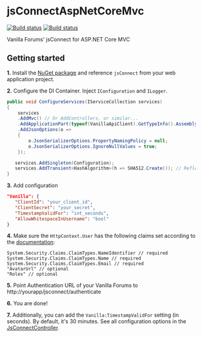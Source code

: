 # jsConnectAspNetCoreMvc
[![Build status](https://ci.appveyor.com/api/projects/status/2pd8rmd5kaico1au?svg=true)](https://ci.appveyor.com/project/petrsvihlik/jsconnectaspnetcoremvc)
[![Build status](https://img.shields.io/nuget/v/jsConnectAspNetCoreMvc.svg)](https://www.nuget.org/packages/jsConnectAspNetCoreMvc/)



Vanilla Forums' jsConnect for ASP.NET Core MVC

## Getting started

**1.** Install the [NuGet package](https://www.nuget.org/packages/jsConnectAspNetCoreMvc/) and reference `jsConnect` from your web application project.

**2.** Configure the DI Container. Inject `IConfiguration` and `ILogger`.

```csharp
public void ConfigureServices(IServiceCollection services)
{
	services
	.AddMvc() // Or AddControllers, or similar...
	.AddApplicationPart(typeof(VanillaApiClient).GetTypeInfo().Assembly) // Add the controllers from this
	.AddJsonOptions(o =>
	{
		o.JsonSerializerOptions.PropertyNamingPolicy = null;
		o.JsonSerializerOptions.IgnoreNullValues = true;
	});

   services.AddSingleton(Configuration);
   services.AddTransient<HashAlgorithm>(h => SHA512.Create()); // Reflect the hashing algorithm set in Vanilla Forums
}
```

**3.** Add configuration
```json
"Vanilla": {
   "ClientId": "your_client_id",
   "ClientSecret": "your_secret",
   "TimestampValidFor": "int_seconds",
   "AllowWhitespaceInUsername": "bool" 
}
```
**4.** Make sure the `HttpContext.User` has the following claims set according to the [documentation](http://docs.vanillaforums.com/help/sso/jsconnect/seamless/):
```
System.Security.Claims.ClaimTypes.NameIdentifier // required
System.Security.Claims.ClaimTypes.Name // required
System.Security.Claims.ClaimTypes.Email // required
"AvatarUrl" // optional
"Roles" // optional

```

**5.** Point Authentication URL of your Vanilla Forums to http://yourapp/jsconnect/authenticate

**6.** You are done!

**7.** Additionally, you can add the `Vanilla:TimestampValidFor` setting (in seconds). By default, it's 30 minutes.
See all configuration options in the [JsConnectController](https://github.com/petrsvihlik/jsConnectAspNetCoreMvc/blob/master/src/jsConnect/Controllers/JsConnectController.cs#L23).
